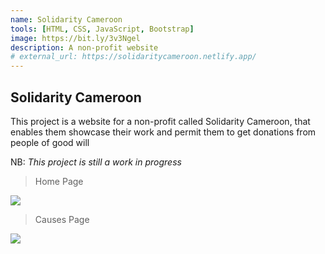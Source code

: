 ```yaml
---
name: Solidarity Cameroon
tools: [HTML, CSS, JavaScript, Bootstrap]
image: https://bit.ly/3v3Ngel
description: A non-profit website
# external_url: https://solidaritycameroon.netlify.app/
---
```


## Solidarity Cameroon

This project is a website for a non-profit called Solidarity Cameroon, that enables them showcase their work and permit them to get donations from people of good will


NB: *This project is still a work in progress*


> Home Page

![](https://bit.ly/3g6HWlW)


> Causes Page

![](https://bit.ly/3pGyLfl)

